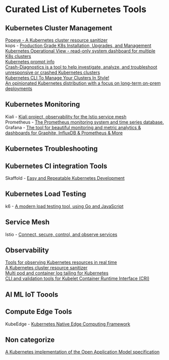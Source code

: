 # Curated List of Kubernetes Tools


## Kubernetes Cluster Management

[Popeye - A Kubernetes cluster resource sanitizer](https://github.com/derailed/popeye) <br>
kops - [Production Grade K8s Installation, Upgrades, and Management](https://github.com/kubernetes/kops) <br>
[Kubernetes Operational View - read-only system dashboard for multiple K8s clusters](https://github.com/sangam14/kube-ops-view) <br>
[Kubernetes prompt info](https://github.com/jlesquembre/kubeprompt) <br>
[Crash-Diagnostics is a tool to help investigate, analyze, and troubleshoot unresponsive or crashed Kubernetes clusters](https://github.com/vmware-tanzu/crash-diagnostics) <br>
[Kubernetes CLI To Manage Your Clusters In Style!](https://github.com/derailed/k9s) <br>
[An opinionated Kubernetes distribution with a focus on long-term on-prem deployments](https://github.com/scality/metalk8s) <br>

## Kubernetes Monitoring
Kiali - [Kiali project, observability for the Istio service mesh](https://github.com/kiali/kiali) <br>
Prometheus - [The Prometheus monitoring system and time series database.](https://github.com/prometheus/prometheus) <br>
Grafana - [The tool for beautiful monitoring and metric analytics & dashboards for Graphite, InfluxDB & Prometheus & More](https://github.com/grafana/grafana)  <br>

## Kubernetes Troubleshooting

## Kubernetes CI integration Tools
Skaffold - [Easy and Repeatable Kubernetes Development](https://github.com/GoogleContainerTools/skaffold) <br>

## Kubernetes Load Testing
k6 - [A modern load testing tool, using Go and JavaScript](https://github.com/loadimpact/k6) <br>

## Service Mesh
Istio - [Connect, secure, control, and observe services](https://github.com/istio/istio) <br>

## Observability
[Tools for observing Kubernetes resources in real time](https://github.com/pulumi/kubespy) <br>
[A Kubernetes cluster resource sanitizer](https://github.com/derailed/popeye?utm_sq=g9348xrxix) <br>
[Multi pod and container log tailing for Kubernetes](https://github.com/wercker/stern) <br>
[CLI and validation tools for Kubelet Container Runtime Interface (CRI)](https://github.com/kubernetes-sigs/cri-tools) <br>

## AI ML IoT Toools 

## Compute Edge Tools
KubeEdge - [Kubernetes Native Edge Computing Framework](https://github.com/kubeedge/kubeedge) <br>

## Non categorize
[A Kubernetes implementation of the Open Application Model specification](https://github.com/oam-dev/rudr) <br>
